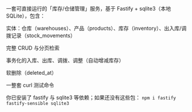 一套可直接运行的「库存/仓储管理」服务，基于 Fastify + sqlite3（本地 SQLite），包含：

实体：仓库（warehouses）、产品（products）、库存（inventory）、出入库/调拨记录（stock_movements）

完整 CRUD 与分页检索

事务化的入库、出库、调拨、调整（自动增减库存）

软删除（deleted_at）

一整套 curl 测试命令

你已安装了 fastify 与 sqlite3 等依赖；如果还没有这些包：
`npm i fastify fastify-sensible sqlite3`
